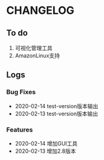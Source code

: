 # CHANGELOG

## To do

1. 可视化管理工具
2. AmazonLinux支持

## Logs

### Bug Fixes

* 2020-02-14  test-version版本输出
* 2020-02-13  test-version版本输出

### Features

* 2020-02-14  增加GUI工具
* 2020-02-13  增加2.8版本
